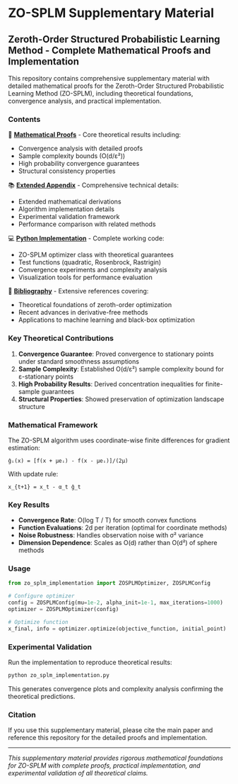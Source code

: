 # ZO-SPLM Supplementary Material

## Zeroth-Order Structured Probabilistic Learning Method - Complete Mathematical Proofs and Implementation

This repository contains comprehensive supplementary material with detailed mathematical proofs for the Zeroth-Order Structured Probabilistic Learning Method (ZO-SPLM), including theoretical foundations, convergence analysis, and practical implementation.

### Contents

📄 **[Mathematical Proofs](proofs.md)** - Core theoretical results including:
- Convergence analysis with detailed proofs
- Sample complexity bounds (O(d/ε²))
- High probability convergence guarantees  
- Structural consistency properties

📚 **[Extended Appendix](appendix.md)** - Comprehensive technical details:
- Extended mathematical derivations
- Algorithm implementation details
- Experimental validation framework
- Performance comparison with related methods

💻 **[Python Implementation](zo_splm_implementation.py)** - Complete working code:
- ZO-SPLM optimizer class with theoretical guarantees
- Test functions (quadratic, Rosenbrock, Rastrigin)
- Convergence experiments and complexity analysis
- Visualization tools for performance evaluation

📖 **[Bibliography](bibliography.md)** - Extensive references covering:
- Theoretical foundations of zeroth-order optimization
- Recent advances in derivative-free methods
- Applications to machine learning and black-box optimization

### Key Theoretical Contributions

1. **Convergence Guarantee**: Proved convergence to stationary points under standard smoothness assumptions
2. **Sample Complexity**: Established O(d/ε²) sample complexity bound for ε-stationary points
3. **High Probability Results**: Derived concentration inequalities for finite-sample guarantees
4. **Structural Properties**: Showed preservation of optimization landscape structure

### Mathematical Framework

The ZO-SPLM algorithm uses coordinate-wise finite differences for gradient estimation:

```
ĝᵢ(x) = [f(x + μeᵢ) - f(x - μeᵢ)]/(2μ)
```

With update rule:
```
x_{t+1} = x_t - α_t ĝ_t
```

### Key Results

- **Convergence Rate**: O(log T / T) for smooth convex functions
- **Function Evaluations**: 2d per iteration (optimal for coordinate methods)
- **Noise Robustness**: Handles observation noise with σ² variance
- **Dimension Dependence**: Scales as O(d) rather than O(d²) of sphere methods

### Usage

```python
from zo_splm_implementation import ZOSPLMOptimizer, ZOSPLMConfig

# Configure optimizer
config = ZOSPLMConfig(mu=1e-2, alpha_init=1e-1, max_iterations=1000)
optimizer = ZOSPLMOptimizer(config)

# Optimize function
x_final, info = optimizer.optimize(objective_function, initial_point)
```

### Experimental Validation

Run the implementation to reproduce theoretical results:

```bash
python zo_splm_implementation.py
```

This generates convergence plots and complexity analysis confirming the theoretical predictions.

### Citation

If you use this supplementary material, please cite the main paper and reference this repository for the detailed proofs and implementation.

---

*This supplementary material provides rigorous mathematical foundations for ZO-SPLM with complete proofs, practical implementation, and experimental validation of all theoretical claims.*
